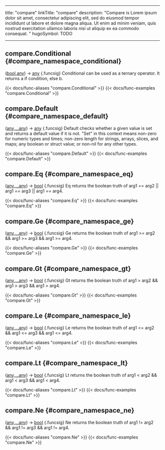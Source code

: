 




---
title: "compare"
linkTitle: "compare"
description: "Compare is Lorem ipsum dolor sit amet, consectetur adipiscing elit, sed do eiusmod tempor incididunt ut labore et dolore magna aliqua. Ut enim ad minim veniam, quis nostrud exercitation ullamco laboris nisi ut aliquip ex ea commodo consequat. "
hugoSymbol: TODO




---















## compare.Conditional {#compare_namespace_conditional}

\([bool](/documentation/reference/gotypes/#bool),[any](/documentation/reference/gotypes/#any)\) → [any](/documentation/reference/gotypes/#any)
{.funcsig}
Conditional can be used as a ternary operator.
It returns a if condition, else b.


{{< docs/func-aliases "compare.Conditional" >}}
{{< docs/func-examples "compare.Conditional" >}}







## compare.Default {#compare_namespace_default}

\([any](/documentation/reference/gotypes/#any),[...any](/documentation/reference/objects//...any)\) → [any](/documentation/reference/gotypes/#any)
{.funcsig}
Default checks whether a given value is set and returns a default value if it
is not.  "Set" in this context means non-zero for numeric types and times;
non-zero length for strings, arrays, slices, and maps;
any boolean or struct value; or non-nil for any other types.


{{< docs/func-aliases "compare.Default" >}}
{{< docs/func-examples "compare.Default" >}}







## compare.Eq {#compare_namespace_eq}

\([any](/documentation/reference/gotypes/#any),[...any](/documentation/reference/objects//...any)\) → [bool](/documentation/reference/gotypes/#bool)
{.funcsig}
Eq returns the boolean truth of arg1 == arg2 || arg1 == arg3 || arg1 == arg4.


{{< docs/func-aliases "compare.Eq" >}}
{{< docs/func-examples "compare.Eq" >}}







## compare.Ge {#compare_namespace_ge}

\([any](/documentation/reference/gotypes/#any),[...any](/documentation/reference/objects//...any)\) → [bool](/documentation/reference/gotypes/#bool)
{.funcsig}
Ge returns the boolean truth of arg1 >= arg2 && arg1 >= arg3 && arg1 >= arg4.


{{< docs/func-aliases "compare.Ge" >}}
{{< docs/func-examples "compare.Ge" >}}







## compare.Gt {#compare_namespace_gt}

\([any](/documentation/reference/gotypes/#any),[...any](/documentation/reference/objects//...any)\) → [bool](/documentation/reference/gotypes/#bool)
{.funcsig}
Gt returns the boolean truth of arg1 > arg2 && arg1 > arg3 && arg1 > arg4.


{{< docs/func-aliases "compare.Gt" >}}
{{< docs/func-examples "compare.Gt" >}}







## compare.Le {#compare_namespace_le}

\([any](/documentation/reference/gotypes/#any),[...any](/documentation/reference/objects//...any)\) → [bool](/documentation/reference/gotypes/#bool)
{.funcsig}
Le returns the boolean truth of arg1 <= arg2 && arg1 <= arg3 && arg1 <= arg4.


{{< docs/func-aliases "compare.Le" >}}
{{< docs/func-examples "compare.Le" >}}







## compare.Lt {#compare_namespace_lt}

\([any](/documentation/reference/gotypes/#any),[...any](/documentation/reference/objects//...any)\) → [bool](/documentation/reference/gotypes/#bool)
{.funcsig}
Lt returns the boolean truth of arg1 < arg2 && arg1 < arg3 && arg1 < arg4.


{{< docs/func-aliases "compare.Lt" >}}
{{< docs/func-examples "compare.Lt" >}}









## compare.Ne {#compare_namespace_ne}

\([any](/documentation/reference/gotypes/#any),[...any](/documentation/reference/objects//...any)\) → [bool](/documentation/reference/gotypes/#bool)
{.funcsig}
Ne returns the boolean truth of arg1 != arg2 && arg1 != arg3 && arg1 != arg4.


{{< docs/func-aliases "compare.Ne" >}}
{{< docs/func-examples "compare.Ne" >}}






